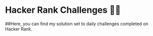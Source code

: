 # Hacker Rank Challenges 👨‍💻
##Here, you can find my solution set to daily challenges completed on Hacker Rank.
